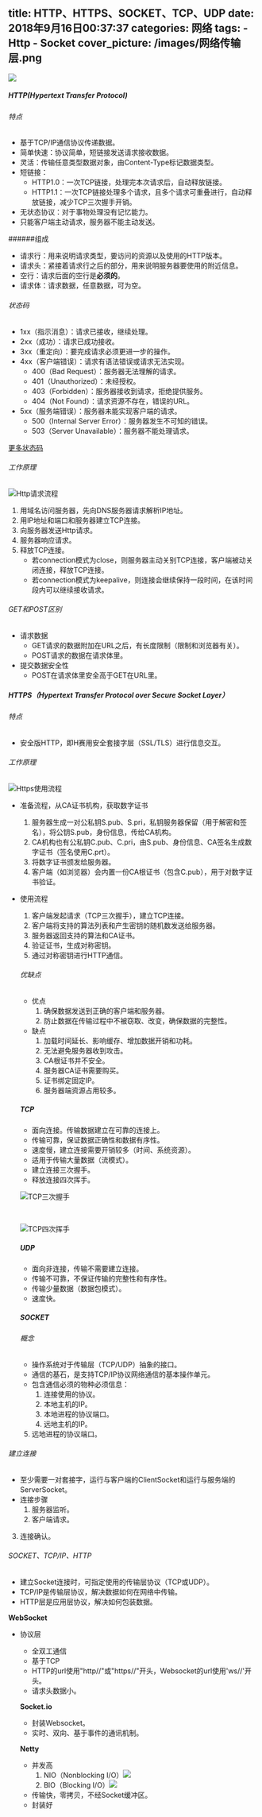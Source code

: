 title:  HTTP、HTTPS、SOCKET、TCP、UDP
date: 2018年9月16日00:37:37
categories: 网络
tags: 
	 - Http
	 - Socket
cover_picture: /images/网络传输层.png
---

![](https://upload-images.jianshu.io/upload_images/2088926-9234c2666a6a38af.png?imageMogr2/auto-orient/strip%7CimageView2/2/w/1240)

##### HTTP(Hypertext Transfer  Protocol)

###### 特点

- 基于TCP/IP通信协议传递数据。
- 简单快速：协议简单，短链接发送请求接收数据。
- 灵活：传输任意类型数据对象，由Content-Type标记数据类型。
- 短链接：
  - HTTP1.0：一次TCP链接，处理完本次请求后，自动释放链接。
  - HTTP1.1：一次TCP链接处理多个请求，且多个请求可重叠进行，自动释放链接，减少TCP三次握手开销。
- 无状态协议：对于事物处理没有记忆能力。
- 只能客户端主动请求，服务器不能主动发送。

######组成

- 请求行：用来说明请求类型，要访问的资源以及使用的HTTP版本。
- 请求头：紧接着请求行之后的部分，用来说明服务器要使用的附近信息。
- 空行：请求后面的空行是**必须的**。
- 请求体：请求数据，任意数据，可为空。

###### 状态码

- 1xx（指示消息）：请求已接收，继续处理。
- 2xx（成功）：请求已成功接收。
- 3xx（重定向）：要完成请求必须更进一步的操作。
- 4xx（客户端错误）：请求有语法错误或请求无法实现。
  - 400（Bad Request）：服务器无法理解的请求。
  - 401（Unauthorized）：未经授权。
  - 403（Forbidden）：服务器接收到请求，拒绝提供服务。
  - 404（Not Found）：请求资源不存在，错误的URL。
- 5xx（服务端错误）：服务器未能实现客户端的请求。
  - 500（Internal Server Error）：服务器发生不可知的错误。
  - 503（Server Unavailable）：服务器不能处理请求。

[更多状态码](http://www.runoob.com/http/http-status-codes.html)

###### 工作原理

![Http请求流程](https://upload-images.jianshu.io/upload_images/2088926-4bd1e598b150b219.png?imageMogr2/auto-orient/strip%7CimageView2/2/w/1240)

1. 用域名访问服务器，先向DNS服务器请求解析IP地址。
2. 用IP地址和端口和服务器建立TCP连接。
3. 向服务器发送Http请求。
4. 服务器响应请求。
5. 释放TCP连接。
   - 若connection模式为close，则服务器主动关别TCP连接，客户端被动关闭连接，释放TCP连接。
   - 若connection模式为keepalive，则连接会继续保持一段时间，在该时间段内可以继续接收请求。

###### GET和POST区别

- 请求数据
  - GET请求的数据附加在URL之后，有长度限制（限制和浏览器有关）。
  - POST请求的数据在请求体里。
- 提交数据安全性
  - POST在请求体里安全高于GET在URL里。

##### HTTPS（Hypertext Transfer Protocol over Secure Socket Layer）

###### 特点

- 安全版HTTP，即H赛用安全套接字层（SSL/TLS）进行信息交互。

###### 工作原理

![Https使用流程](https://upload-images.jianshu.io/upload_images/2088926-391d8f3c29e19102.png?imageMogr2/auto-orient/strip%7CimageView2/2/w/1240)

- 准备流程，从CA证书机构，获取数字证书

   1. 服务器生成一对公私钥S.pub、S.pri，私钥服务器保留（用于解密和签名），将公钥S.pub，身份信息，传给CA机构。
   2. CA机构也有公私钥C.pub、C.pri，由S.pub、身份信息、CA签名生成数字证书（签名使用C.prt）。
   3. 将数字证书颁发给服务器。
   4. 客户端（如浏览器）会内置一份CA根证书（包含C.pub），用于对数字证书验证。

- 使用流程

   1. 客户端发起请求（TCP三次握手），建立TCP连接。
   2. 客户端将支持的算法列表和产生密钥的随机数发送给服务器。
   3. 服务器返回支持的算法和CA证书。
   4. 验证证书，生成对称密钥。
   5. 通过对称密钥进行HTTP通信。

   ###### 优缺点

   - 优点
     1. 确保数据发送到正确的客户端和服务器。
     2. 防止数据在传输过程中不被窃取、改变，确保数据的完整性。
   - 缺点
     1. 加载时间延长、影响缓存、增加数据开销和功耗。
     2. 无法避免服务器收到攻击。
     3. CA根证书并不安全。
     4. 服务器CA证书需要购买。
     5. 证书绑定固定IP。
     6. 服务器端资源占用较多。

   ##### TCP

   - 面向连接。传输数据建立在可靠的连接上。
   - 传输可靠，保证数据正确性和数据有序性。
   - 速度慢，建立连接需要开销较多（时间、系统资源）。
   - 适用于传输大量数据（流模式）。
   - 建立连接三次握手。
   - 释放连接四次挥手。

   

   ![TCP三次握手](https://upload-images.jianshu.io/upload_images/2088926-01798594d6a21259.png?imageMogr2/auto-orient/strip%7CimageView2/2/w/1240)

   ​			

   ![TCP四次挥手](https://upload-images.jianshu.io/upload_images/2088926-12678e1437d7acf2.png?imageMogr2/auto-orient/strip%7CimageView2/2/w/1240)

   

   

   ##### UDP

   - 面向非连接，传输不需要建立连接。
   - 传输不可靠，不保证传输的完整性和有序性。
   - 传输少量数据（数据包模式）。
   - 速度快。

   ##### SOCKET

   ###### 概念

   - 操作系统对于传输层（TCP/UDP）抽象的接口。
   - 通信的基石，是支持TCP/IP协议网络通信的基本操作单元。
   - 包含通信必须的物种必须信息：
     1. 连接使用的协议。
     2. 本地主机的IP。
     3. 本地进程的协议端口。
     4. 远地主机的IP。
  5. 远地进程的协议端口。
   
###### 建立连接
   
   - 至少需要一对套接字，运行与客户端的ClientSocket和运行与服务端的ServerSocket。
   - 连接步骤
     1. 服务器监听。
     2. 客户端请求。
  3. 连接确认。
   
###### SOCKET、TCP/IP、HTTP
   
   - 建立Socket连接时，可指定使用的传输层协议（TCP或UDP）。
   - TCP/IP是传输层协议，解决数据如何在网络中传输。
- HTTP层是应用层协议，解决如何包装数据。
   
**WebSocket**
   
- 协议层
   - 全双工通信
   - 基于TCP
   - HTTP的url使用"http//"或"https//"开头，Websocket的url使用'ws//'开头。
   - 请求头数据小。
   
   **Socket.io**
   
   - 封装Websocket。
   - 实时、双向、基于事件的通讯机制。
   
   **Netty**
   
   - 并发高
     1. NIO（Nonblocking I/O）![](https://upload-images.jianshu.io/upload_images/1089449-9eebe781fba495fd.png?imageMogr2/auto-orient/strip%7CimageView2/2/w/572/format/webp)
     2. BIO（Blocking I/O）![](https://upload-images.jianshu.io/upload_images/1089449-546a563c9822ce16.png?imageMogr2/auto-orient/strip%7CimageView2/2/w/548/format/webp)
   - 传输快，零拷贝，不经Socket缓冲区。
   - 封装好
   
   
   
   